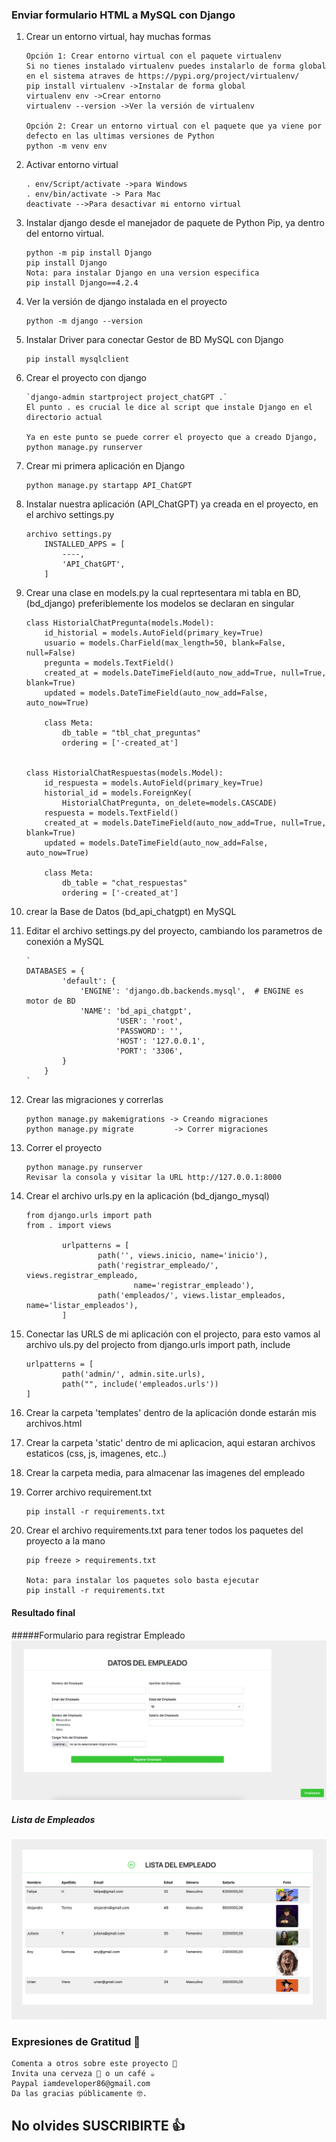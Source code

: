 ### Enviar formulario HTML a MySQL con Django

1.  Crear un entorno virtual, hay muchas formas

        Opción 1: Crear entorno virtual con el paquete virtualenv
        Si no tienes instalado virtualenv puedes instalarlo de forma global en el sistema atraves de https://pypi.org/project/virtualenv/
        pip install virtualenv ->Instalar de forma global
        virtualenv env ->Crear entorno
        virtualenv --version ->Ver la versión de virtualenv

        Opción 2: Crear un entorno virtual con el paquete que ya viene por defecto en las ultimas versiones de Python
        python -m venv env

2.  Activar entorno virtual

        . env/Script/activate ->para Windows
        . env/bin/activate -> Para Mac
        deactivate -->Para desactivar mi entorno virtual

3.  Instalar django desde el manejador de paquete de Python Pip, ya dentro del entorno virtual.

        python -m pip install Django
        pip install Django
        Nota: para instalar Django en una version especifica
        pip install Django==4.2.4

4.  Ver la versión de django instalada en el proyecto

        python -m django --version

5.  Instalar Driver para conectar Gestor de BD MySQL con Django

        pip install mysqlclient


7.  Crear el proyecto con django

        `django-admin startproject project_chatGPT .`
        El punto . es crucial le dice al script que instale Django en el directorio actual

        Ya en este punto se puede correr el proyecto que a creado Django,
        python manage.py runserver

8.  Crear mi primera aplicación en Django

        python manage.py startapp API_ChatGPT

9.  Instalar nuestra aplicación (API_ChatGPT) ya creada en el proyecto, en el archivo settings.py

        archivo settings.py
            INSTALLED_APPS = [
                ----,
                'API_ChatGPT',
            ]

10. Crear una clase en models.py la cual reprtesentara mi tabla en BD,(bd_django) preferiblemente los modelos
    se declaran en singular

        class HistorialChatPregunta(models.Model):
            id_historial = models.AutoField(primary_key=True)
            usuario = models.CharField(max_length=50, blank=False, null=False)
            pregunta = models.TextField()
            created_at = models.DateTimeField(auto_now_add=True, null=True, blank=True)
            updated = models.DateTimeField(auto_now_add=False, auto_now=True)

            class Meta:
                db_table = "tbl_chat_preguntas"
                ordering = ['-created_at']


        class HistorialChatRespuestas(models.Model):
            id_respuesta = models.AutoField(primary_key=True)
            historial_id = models.ForeignKey(
                HistorialChatPregunta, on_delete=models.CASCADE)
            respuesta = models.TextField()
            created_at = models.DateTimeField(auto_now_add=True, null=True, blank=True)
            updated = models.DateTimeField(auto_now_add=False, auto_now=True)

            class Meta:
                db_table = "chat_respuestas"
                ordering = ['-created_at']

11. crear la Base de Datos (bd_api_chatgpt) en MySQL

12. Editar el archivo settings.py del proyecto, cambiando los parametros de conexión a MySQL

        `
        DATABASES = {
                'default': {
                    'ENGINE': 'django.db.backends.mysql',  # ENGINE es motor de BD
                    'NAME': 'bd_api_chatgpt',
                            'USER': 'root',
                            'PASSWORD': '',
                            'HOST': '127.0.0.1',
                            'PORT': '3306',
                }
            }
        `

13. Crear las migraciones y correrlas

        python manage.py makemigrations -> Creando migraciones
        python manage.py migrate         -> Correr migraciones

14. Correr el proyecto

        python manage.py runserver
        Revisar la consola y visitar la URL http://127.0.0.1:8000

15. Crear el archivo urls.py en la aplicación (bd_django_mysql)

        from django.urls import path
        from . import views

                urlpatterns = [
                        path('', views.inicio, name='inicio'),
                        path('registrar_empleado/', views.registrar_empleado,
                                name='registrar_empleado'),
                        path('empleados/', views.listar_empleados, name='listar_empleados'),
                ]

16. Conectar las URLS de mi aplicación con el projecto, para esto vamos al archivo uls.py del projecto
    from django.urls import path, include

        urlpatterns = [
                path('admin/', admin.site.urls),
                path("", include('empleados.urls'))
        ]

17. Crear la carpeta 'templates' dentro de la aplicación donde estarán mis archivos.html

18. Crear la carpeta 'static' dentro de mi aplicacion, aqui estaran archivos
    estaticos (css, js, imagenes, etc..)

19. Crear la carpeta media, para almacenar las imagenes del empleado

20. Correr archivo requirement.txt

        pip install -r requirements.txt

21. Crear el archivo requirements.txt para tener todos los paquetes del proyecto a la mano

        pip freeze > requirements.txt

        Nota: para instalar los paquetes solo basta ejecutar
        pip install -r requirements.txt

#### Resultado final

#####Formulario para registrar Empleado
![](https://raw.githubusercontent.com/urian121/imagenes-proyectos-github/master/registrar-empleado-con-django-crud-urian-viera.png)

##### Lista de Empleados

![](https://raw.githubusercontent.com/urian121/imagenes-proyectos-github/master/lista-de-empleados-crud-django-urian-viera.png)

### Expresiones de Gratitud 🎁

    Comenta a otros sobre este proyecto 📢
    Invita una cerveza 🍺 o un café ☕
    Paypal iamdeveloper86@gmail.com
    Da las gracias públicamente 🤓.

## No olvides SUSCRIBIRTE 👍
